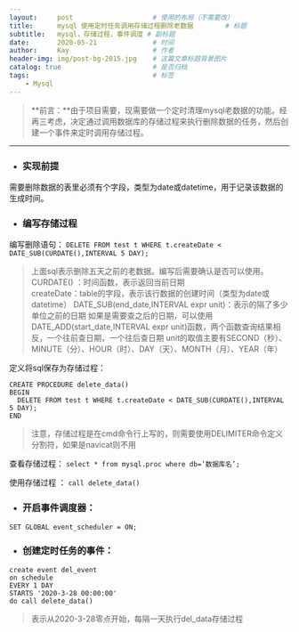 ```yaml
---
layout:     post                    # 使用的布局（不需要改）
title:      mysql 使用定时任务调用存储过程删除老数据        # 标题 
subtitle:   mysql，存储过程，事件调度	# 副标题
date:       2020-05-21              # 时间
author:     Kay                     # 作者
header-img: img/post-bg-2015.jpg    # 这篇文章标题背景图片
catalog: true                       # 是否归档
tags:                               # 标签
    - Mysql
---
```


> **前言：**由于项目需要，现需要做一个定时清理mysql老数据的功能。经再三考虑，决定通过调用数据库的存储过程来执行删除数据的任务，然后创建一个事件来定时调用存储过程。

---------------------
- ### 实现前提
需要删除数据的表里必须有个字段，类型为date或datetime，用于记录该数据的生成时间。
 
- ### 编写存储过程  

编写删除语句：
`DELETE FROM test t WHERE t.createDate < DATE_SUB(CURDATE(),INTERVAL 5 DAY);`
> 上面sql表示删除五天之前的老数据。编写后需要确认是否可以使用。
> CURDATE() ：时间函数，表示返回当前日期  
> createDate：table的字段，表示该行数据的创建时间（类型为date或datetime）
> DATE_SUB(end_date,INTERVAL expr unit)：表示的隔了多少单位之前的日期
> 如果是需要查之后的日期，可以使用DATE_ADD(start_date,INTERVAL expr unit)函数，两个函数查询结果相反，一个往前查日期，一个往后查日期
> unit的取值主要有SECOND（秒）、MINUTE（分）、HOUR（时）、DAY（天）、MONTH（月）、YEAR（年）

定义将sql保存为存储过程：

```
CREATE PROCEDURE delete_data()
BEGIN
  DELETE FROM test t WHERE t.createDate < DATE_SUB(CURDATE(),INTERVAL 5 DAY);
END
```
> 注意，存储过程是在cmd命令行上写的，则需要使用DELIMITER命令定义分割符，如果是navicat则不用

查看存储过程：
`select * from mysql.proc where db=’数据库名’;`

使用存储过程 ：
`call delete_data()`

- ### 开启事件调度器：
`SET GLOBAL event_scheduler = ON;`

- ### 创建定时任务的事件：

```
create event del_event  
on schedule 
EVERY 1 DAY
STARTS '2020-3-28 00:00:00'  
do call delete_data()
```

> 表示从2020-3-28零点开始，每隔一天执行del_data存储过程

